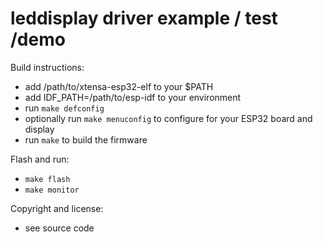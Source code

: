 # leddisplay driver example / test /demo

Build instructions:

- add /path/to/xtensa-esp32-elf to your $PATH
- add IDF_PATH=/path/to/esp-idf to your environment
- run `make defconfig`
- optionally run `make menuconfig` to configure for your ESP32 board and display
- run `make` to build the firmware

Flash and run:

- `make flash`
- `make monitor`

Copyright and license:

- see source code

